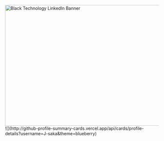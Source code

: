 <img width="1584" height="396" alt="Black Technology LinkedIn Banner" src="https://github.com/user-attachments/assets/620d9736-06b6-44c5-9320-9ebeda451d9c" />
![](http://github-profile-summary-cards.vercel.app/api/cards/profile-details?username=J-saka&theme=blueberry)
